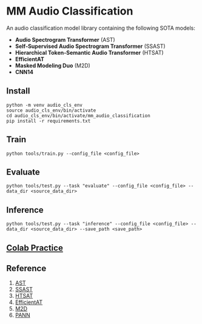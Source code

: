 # MM Audio Classification
An audio classification model library containing the following SOTA models: 
+ **Audio Spectrogram Transformer** (AST)
+ **Self-Supervised Audio Spectrogram Transformer** (SSAST)
+ **Hierarchical Token-Semantic Audio Transformer** (HTSAT)
+ **EfficientAT**
+ **Masked Modeling Duo** (M2D)
+ **CNN14**

## Install
```
python -m venv audio_cls_env
source audio_cls_env/bin/activate
cd audio_cls_env/bin/activate/mm_audio_classification
pip install -r requirements.txt
```

## Train
```
python tools/train.py --config_file <config_file>
```

## Evaluate
```
python tools/test.py --task "evaluate" --config_file <config_file> --data_dir <source_data_dir>
```

## Inference
```
python tools/test.py --task "inference" --config_file <config_file> --data_dir <source_data_dir> --save_path <save_path>
```

## [Colab Practice](https://colab.research.google.com/drive/1oJ_dvs09nrI1lQ6PHepbt6Rn5BOqhXCW#scrollTo=CoV_uZZN9l9C) 


## Reference
1. [AST](https://github.com/YuanGongND/ast)
2. [SSAST](https://github.com/YuanGongND/ssast)
3. [HTSAT](https://github.com/RetroCirce/HTS-Audio-Transformer)
4. [EfficientAT](https://github.com/fschmid56/EfficientAT)
5. [M2D](https://github.com/nttcslab/m2d)
6. [PANN](https://github.com/qiuqiangkong/audioset_tagging_cnn)